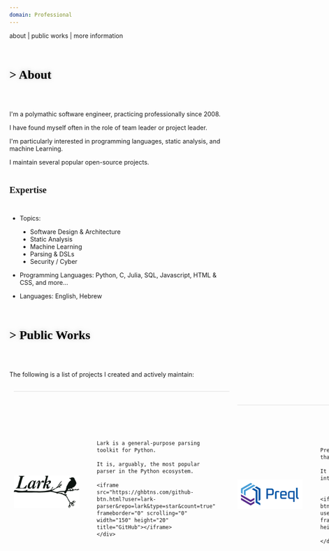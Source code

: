 ```yaml
---
domain: Professional
---
```


<script lang="ts">
	import ProfessionalPage from '$lib/ProfessionalPage.svx';
</script>

<style>
	@import url('https://fonts.googleapis.com/css2?family=Roboto+Serif:wght@500&display=swap');


	h1>a, h2> a, h3 > a, h4 > a {
		color: #333;
		text-decoration: none;
	}
	h1>a:hover, h2>a:hover, h3>a:hover, h4>a:hover {
		text-decoration: underline;
	}

	h1 {
		margin: 60px 0;
		color: black;
		text-shadow: -1px -1px 8px rgb(150 150 150 / 56%);
	}
	h1:before {
		content: "> ";
	}

	h2 {
		margin: 40px 0;
	}

	h1, h2, h3, h4, h5, h6 {
		font-family: 'Roboto Serif', serif;
	    font-weight: 700;
	    line-height: 1.5em;
	}

	.project {
		margin-top: 30px;
		margin-left: 10px;
		display: flex;
		border-top: 1px solid #DDD;
		align-items: center;
		gap: 40px;
	}
	.project > a {
		font-size: 1.5em;
		color: #44a;
		font-weight: bold;
		text-decoration: none;
		min-width: 150px;
		text-align: right;
	}

	li {
		list-style: url(/star3.png);
	}

	nav a {
		text-decoration: none;

	}

</style>

<ProfessionalPage>

<nav>

[about](#about) | [public works](#public-works) | [more information](#more-information)

</nav>

# About

I'm a polymathic software engineer, practicing professionally since 2008.

I have found myself often in the role of team leader or project leader.

I'm particularly interested in programming languages, static analysis, and machine Learning.

I maintain several popular open-source projects.

## Expertise
- Topics:
	- Software Design & Architecture
	- Static Analysis
	- Machine Learning
	- Parsing & DSLs
	- Security / Cyber

- Programming Languages: Python, C, Julia, SQL, Javascript, HTML & CSS, and more...

- Languages: English, Hebrew


# Public Works

The following is a list of projects I created and actively maintain:

<div class="project">
	<a href="https://github.com/lark-parser/Lark">
		<img src="/lark-logo.png" width="150" style="margin-bottom: -20px"/>
	</a>
	<div>

	Lark is a general-purpose parsing toolkit for Python.

	It is, arguably, the most popular parser in the Python ecosystem.

	<iframe src="https://ghbtns.com/github-btn.html?user=lark-parser&repo=lark&type=star&count=true" frameborder="0" scrolling="0" width="150" height="20" title="GitHub"></iframe>
	</div>
</div>

<div class="project">
	<a href="https://github.com/erezsh/Preql">
		<img src="/preql.png" width="150"/>
	</a>
	<div>

	Preql is a relational programming language that compiles to SQL.

	It ventures to change the way programmers interface with databases.


	<iframe src="https://ghbtns.com/github-btn.html?user=erezsh&repo=preql&type=star&count=true" frameborder="0" scrolling="0" width="150" height="20" title="GitHub"></iframe>

	</div>
</div>

<div class="project">
	<a href="https://github.com/datafold/data-diff">
		<div style="width:150px">
			data-diff
		</div>
	</a>
	<div>

	Data-diff is a command-line tool and Python library to efficiently diff rows across two different databases.

	It has a clever diffing algorithm, and supports a wide range of databases.

	Sponsored by Datafold.


	<iframe src="https://ghbtns.com/github-btn.html?user=datafold&repo=data-diff&type=star&count=true" frameborder="0" scrolling="0" width="150" height="20" title="GitHub"></iframe>

	</div>
</div>

<div class="project">
	<a href="https://github.com/erezsh/Runtype">
		<img src="/runtype-logo.png" width="150">
	</a>
	<div>

	Brings multiple-dispatch and runtime type-safety to Python

	<iframe src="https://ghbtns.com/github-btn.html?user=erezsh&repo=runtype&type=star&count=true" frameborder="0" scrolling="0" width="150" height="20" title="GitHub"></iframe>

	</div>
</div>

<br/>
<br/>
<br/>
More projects and details at <a href="https://github.com/erezsh/">my Github page</a>


# More information

- [Resume](/Resume_2018.pdf)
- [Blog](http://blog.erezsh.com) (rarely updated)
- Art
	- [parrot](/parrot) - drawn entirely with CSS borders
	- [candy](/candybg.html) - random-generated "sci-fi" background
	- [lock](/lock/lock.html) - demonstration of tactile UI

</ProfessionalPage>